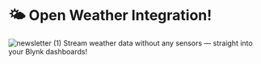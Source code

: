 # 🌤️ Open Weather Integration!
![newsletter (1)](https://github.com/user-attachments/assets/0ec046fe-b4ff-499c-911b-aa4e0c2d5f69)
Stream weather data without any sensors — straight into your Blynk dashboards!
